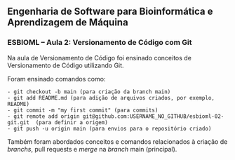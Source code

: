 ## Engenharia de Software para Bioinformática e Aprendizagem de Máquina

### ESBIOML – Aula 2: Versionamento de Código com Git

Na aula de Versionamento de Código foi ensinado conceitos de Versionamento de Código utilizando Git.

Foram ensinado comandos como:
```
- git checkout -b main (para criação da branch main)
- git add README.md (para adição de arquivos criados, por exemplo, README)
- git commit -m "my first commit" (para commits)
- git remote add origin git@github.com:USERNAME_NO_GITHUB/esbioml-02-git.git  (para definir a origem)
- git push -u origin main (para envios para o repositório criado)
```

Também foram abordados conceitos e comandos relacionados à criação de *branchs*, pull requests e *merge* na *branch* main (principal).
